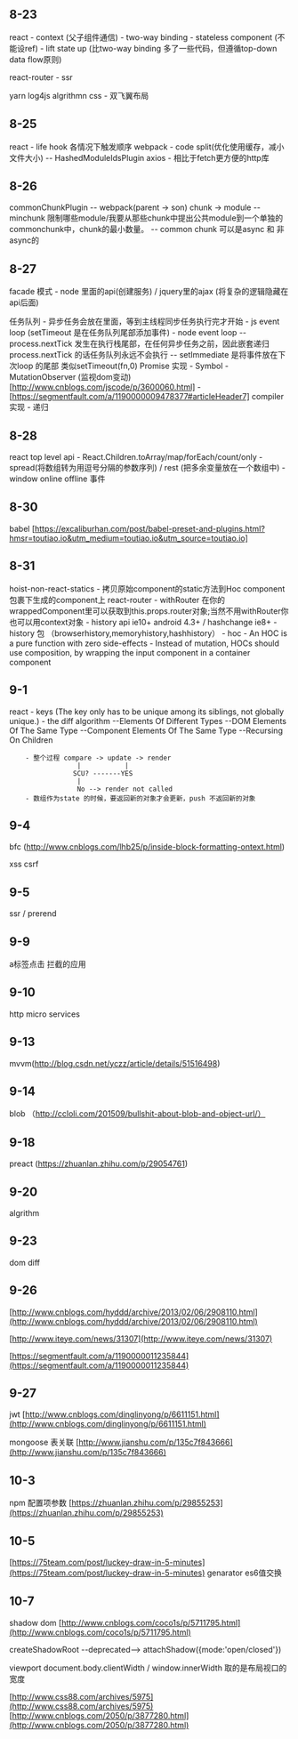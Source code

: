 ## 8-23
react   - context (父子组件通信)
        - two-way binding
        - stateless component (不能设ref)
        - lift state up (比two-way binding 多了一些代码，但遵循top-down data flow原则)

react-router - ssr

yarn
log4js
algrithmn 
css - 双飞翼布局


## 8-25
react  - life hook 各情况下触发顺序
webpack - code split(优化使用缓存，减小文件大小)
         -- HashedModuleIdsPlugin
axios - 相比于fetch更方便的http库

## 8-26
commonChunkPlugin 
                -- webpack(parent -> son)   chunk -> module
                -- minchunk 限制哪些module/我要从那些chunk中提出公共module到一个单独的commonchunk中，chunk的最小数量。 
                -- common chunk 可以是async 和 非 async的
                        

## 8-27
facade 模式 - node 里面的api(创建服务) / jquery里的ajax (将复杂的逻辑隐藏在api后面)

任务队列 - 异步任务会放在里面，等到主线程同步任务执行完才开始
        - js event loop (setTimeout 是在任务队列尾部添加事件)
        - node event loop
                -- process.nextTick 发生在执行栈尾部，在任何异步任务之前，因此嵌套递归process.nextTick 的话任务队列永远不会执行
                -- setImmediate 是将事件放在下次loop 的尾部 类似setTimeout(fn,0)
Promise 实现
        - Symbol
        - MutationObserver (监视dom变动)[http://www.cnblogs.com/jscode/p/3600060.html]
        - [https://segmentfault.com/a/1190000009478377#articleHeader7]
compiler 实现
        - 递归


## 8-28
react top level api
        - React.Children.toArray/map/forEach/count/only
        - spread(将数组转为用逗号分隔的参数序列) / rest (把多余变量放在一个数组中)
        - window online offline 事件

## 8-30
babel [https://excaliburhan.com/post/babel-preset-and-plugins.html?hmsr=toutiao.io&utm_medium=toutiao.io&utm_source=toutiao.io]

## 8-31
hoist-non-react-statics - 拷贝原始component的static方法到Hoc component包裹下生成的component上
react-router 
        - withRouter 在你的wrappedComponent里可以获取到this.props.router对象;当然不用withRouter你也可以用context对象
        - history api ie10+ android 4.3+  / hashchange ie8+
        - history 包 （browserhistory,memoryhistory,hashhistory）
        - hoc
                 - An HOC is a pure function with zero side-effects
                 - Instead of mutation, HOCs should use composition, by wrapping the input component in a container component


## 9-1
react 
        - keys (The key only has to be unique among its siblings, not globally unique.)
        - the diff algorithm
                --Elements Of Different Types
                --DOM Elements Of The Same Type
                --Component Elements Of The Same Type
                --Recursing On Children

        - 整个过程 compare -> update -> render
                     |           |
                    SCU? -------YES
                     |
                     No --> render not called
        - 数组作为state 的时候，要返回新的对象才会更新，push 不返回新的对象


## 9-4
bfc  (http://www.cnblogs.com/lhb25/p/inside-block-formatting-ontext.html)

xss 
csrf 

## 9-5
ssr / prerend

## 9-9
a标签点击 拦截的应用

## 9-10
http micro services

## 9-13
mvvm(http://blog.csdn.net/yczz/article/details/51516498)

## 9-14
blob （http://ccloli.com/201509/bullshit-about-blob-and-object-url/）

## 9-18
preact (https://zhuanlan.zhihu.com/p/29054761)


## 9-20
algrithm

## 9-23
dom diff

## 9-26
[http://www.cnblogs.com/hyddd/archive/2013/02/06/2908110.html](http://www.cnblogs.com/hyddd/archive/2013/02/06/2908110.html)

[http://www.iteye.com/news/31307](http://www.iteye.com/news/31307)

[https://segmentfault.com/a/1190000011235844](https://segmentfault.com/a/1190000011235844)

## 9-27
jwt [http://www.cnblogs.com/dinglinyong/p/6611151.html](http://www.cnblogs.com/dinglinyong/p/6611151.html)

mongoose 表关联 [http://www.jianshu.com/p/135c7f843666](http://www.jianshu.com/p/135c7f843666)

## 10-3
npm 配置项参数 [https://zhuanlan.zhihu.com/p/29855253](https://zhuanlan.zhihu.com/p/29855253)

## 10-5
[https://75team.com/post/luckey-draw-in-5-minutes](https://75team.com/post/luckey-draw-in-5-minutes)
genarator
es6值交换

## 10-7
shadow dom
[http://www.cnblogs.com/coco1s/p/5711795.html](http://www.cnblogs.com/coco1s/p/5711795.html)

createShadowRoot --deprecated--> attachShadow({mode:'open/closed'})

viewport
document.body.clientWidth / window.innerWidth 取的是布局视口的宽度

[http://www.css88.com/archives/5975](http://www.css88.com/archives/5975)
[http://www.cnblogs.com/2050/p/3877280.html](http://www.cnblogs.com/2050/p/3877280.html)
  